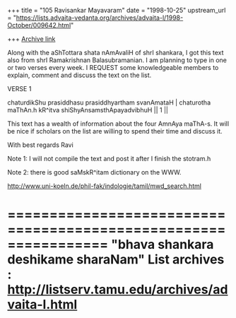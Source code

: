 +++
title = "105 Ravisankar Mayavaram"
date = "1998-10-25"
upstream_url = "https://lists.advaita-vedanta.org/archives/advaita-l/1998-October/009642.html"

+++
[Archive link](https://lists.advaita-vedanta.org/archives/advaita-l/1998-October/009642.html)

Along with the aShTottara shata nAmAvaliH of shrI shankara, I got
this text also from shrI Ramakrishnan Balasubramanian. I am
planning to type in one or two verses every week.  I REQUEST some
knowledgeable members to explain, comment and discuss the text on
the list.

VERSE 1

chaturdikShu prasiddhasu prasiddhyartham svanAmataH |
chaturotha maThAn.h kR^itva shiShyAnsamsthApayadvibhuH || 1 ||


This text has a wealth of information about the four AmnAya
maThA-s. It will be nice if scholars on the list are willing to
spend their time and discuss it.

With best regards
Ravi

Note 1: I will not compile the text and post it after I finish
the stotram.h

Note 2: there is good saMskR^itam dictionary on the WWW.

http://www.uni-koeln.de/phil-fak/indologie/tamil/mwd_search.html

================================================================
"bhava shankara deshikame sharaNam"
List archives : http://listserv.tamu.edu/archives/advaita-l.html
================================================================

